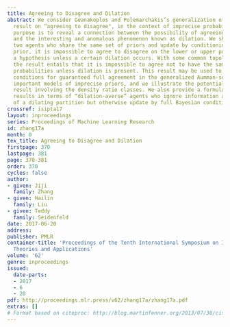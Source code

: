 ```yaml
---
title: Agreeing to Disagree and Dilation
abstract: We consider Geanakoplos and Polemarchakis’s generalization of Aumman’s famous
  result on “agreeing to disagree", in the context of imprecise probability. The main
  purpose is to reveal a connection between the possibility of agreeing to disagree
  and the interesting and anomalous phenomenon known as dilation. We show that for
  two agents who share the same set of priors and update by conditioning on every
  prior, it is impossible to agree to disagree on the lower or upper probability of
  a hypothesis unless a certain dilation occurs. With some common topological assumptions,
  the result entails that it is impossible to agree not to have the same set of posterior
  probabilities unless dilation is present. This result may be used to generate sufficient
  conditions for guaranteed full agreement in the generalized Aumman-setting for some
  important models of imprecise priors, and we illustrate the potential with an agreement
  result involving the density ratio classes. We also provide a formulation of our
  results in terms of “dilation-averse” agents who ignore information about the value
  of a dilating partition but otherwise update by full Bayesian conditioning.
crossref: isipta17
layout: inproceedings
series: Proceedings of Machine Learning Research
id: zhang17a
month: 0
tex_title: Agreeing to Disagree and Dilation
firstpage: 370
lastpage: 381
page: 370-381
order: 370
cycles: false
author:
- given: Jiji
  family: Zhang
- given: Hailin
  family: Liu
- given: Teddy
  family: Seidenfeld
date: 2017-06-20
address: 
publisher: PMLR
container-title: 'Proceedings of the Tenth International Symposium on Imprecise Probability:
  Theories and Applications'
volume: '62'
genre: inproceedings
issued:
  date-parts:
  - 2017
  - 6
  - 20
pdf: http://proceedings.mlr.press/v62/zhang17a/zhang17a.pdf
extras: []
# Format based on citeproc: http://blog.martinfenner.org/2013/07/30/citeproc-yaml-for-bibliographies/
---
```


